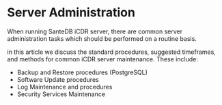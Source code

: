 # Server Administration

When running SanteDB iCDR server, there are common server administration tasks which should be performed on a routine basis.&#x20;

in this article we discuss the standard procedures, suggested timeframes, and methods for common iCDR server maintenance. These include:

* Backup and Restore procedures (PostgreSQL)
* Software Update procedures
* Log Maintenance and procedures
* Security Services Maintenance
